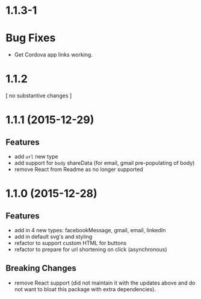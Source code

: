 # 1.1.3-1

# Bug Fixes

- Get Cordova app links working.


# 1.1.2
[ no substantive changes ]


# 1.1.1 (2015-12-29)

## Features

- add `url` new type
- add support for `body` shareData (for email, gmail pre-populating of body)
- remove React from Readme as no longer supported


# 1.1.0 (2015-12-28)

## Features

- add in 4 new types: facebookMessage, gmail, email, linkedIn
- add in default svg's and styling
- refactor to support custom HTML for buttons
- refactor to prepare for url shortening on click (asynchronous)

## Breaking Changes

- remove React support (did not maintain it with the updates above and do not want to bloat this package with extra dependencies).